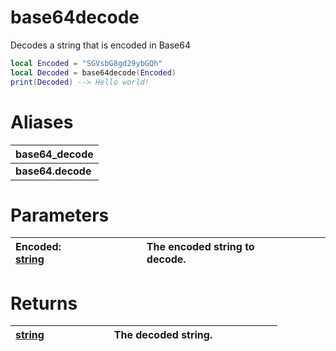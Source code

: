 # base64decode
Decodes a string that is encoded in Base64
```lua
local Encoded = "SGVsbG8gd29ybGQh"
local Decoded = base64decode(Encoded)
print(Decoded) --> Hello world!
```
# Aliases
| base64_decode |
| :- |
| **base64.decode** |
# Parameters
| Encoded: [string](https://create.roblox.com/docs/luau/strings)&emsp;&emsp;&emsp;&emsp;&emsp;&emsp; | The encoded string to decode.&emsp;&emsp;&emsp;&emsp;&emsp;&emsp;|
| :-------- | :------- |
# Returns
| [string](https://create.roblox.com/docs/luau/strings)&emsp;&emsp;&emsp;&emsp;&emsp;&emsp; | The decoded string.&emsp;&emsp;&emsp;&emsp;&emsp;&emsp; |
| :-------- | :------- |
